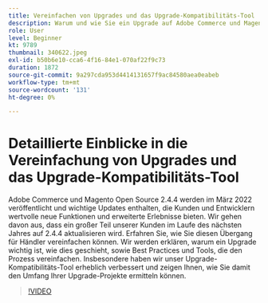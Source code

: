 ```yaml
---
title: Vereinfachen von Upgrades und das Upgrade-Kompatibilitäts-Tool
description: Warum und wie Sie ein Upgrade auf Adobe Commerce und Magento Open Source 2.4.4 durchführen
role: User
level: Beginner
kt: 9789
thumbnail: 340622.jpeg
exl-id: b50b6e10-cca6-4f16-84e1-070af22f9c73
duration: 1872
source-git-commit: 9a297cda953d4414131657f9ac84580aea0eabeb
workflow-type: tm+mt
source-wordcount: '131'
ht-degree: 0%

---
```


# Detaillierte Einblicke in die Vereinfachung von Upgrades und das Upgrade-Kompatibilitäts-Tool

Adobe Commerce und Magento Open Source 2.4.4 werden im März 2022 veröffentlicht und wichtige Updates enthalten, die Kunden und Entwicklern wertvolle neue Funktionen und erweiterte Erlebnisse bieten. Wir gehen davon aus, dass ein großer Teil unserer Kunden im Laufe des nächsten Jahres auf 2.4.4 aktualisieren wird. Erfahren Sie, wie Sie diesen Übergang für Händler vereinfachen können. Wir werden erklären, warum ein Upgrade wichtig ist, wie dies geschieht, sowie Best Practices und Tools, die den Prozess vereinfachen. Insbesondere haben wir unser Upgrade-Kompatibilitäts-Tool erheblich verbessert und zeigen Ihnen, wie Sie damit den Umfang Ihrer Upgrade-Projekte ermitteln können.

>[!VIDEO](https://video.tv.adobe.com/v/340622/?quality=12&learn=on)
